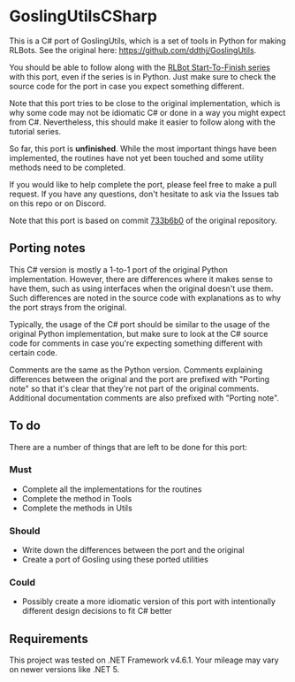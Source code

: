 # GoslingUtilsCSharp

This is a C# port of GoslingUtils, which is a set of tools in Python for making RLBots. See the original
here: https://github.com/ddthj/GoslingUtils.

You should be able to follow along with the
[RLBot Start-To-Finish series](https://www.youtube.com/playlist?list=PL2MGDOTjPtl8fuoXmqxTmASW1ZtrPEXQ2) with this port,
even if the series is in Python. Just make sure to check the source code for the port in case you expect something
different.

Note that this port tries to be close to the original implementation, which is why some code may not be idiomatic C# or
done in a way you might expect from C#. Nevertheless, this should make it easier to follow along with the tutorial
series.

So far, this port is **unfinished**. While the most important things have been implemented, the routines have not yet
been touched and some utility methods need to be completed.

If you would like to help complete the port, please feel free to make a pull request. If you have any questions, don't
hesitate to ask via the Issues tab on this repo or on Discord.

Note that this port is based on commit
[733b6b0](https://github.com/ddthj/GoslingUtils/tree/733b6b05bc9cab8da596d6ed324fbfbf179100a0) of the original
repository.

## Porting notes

This C# version is mostly a 1-to-1 port of the original Python implementation. However, there are differences where it
makes sense to have them, such as using interfaces when the original doesn't use them. Such differences are noted in the
source code with explanations as to why the port strays from the original.

Typically, the usage of the C# port should be similar to the usage of the original Python implementation, but make sure
to look at the C# source code for comments in case you're expecting something different with certain code.

Comments are the same as the Python version. Comments explaining differences between the original and the port are
prefixed with "Porting note" so that it's clear that they're not part of the original comments. Additional documentation
comments are also prefixed with "Porting note".

## To do

There are a number of things that are left to be done for this port:

### Must

* Complete all the implementations for the routines
* Complete the method in Tools
* Complete the methods in Utils

### Should

* Write down the differences between the port and the original
* Create a port of Gosling using these ported utilities

### Could

* Possibly create a more idiomatic version of this port with intentionally different design decisions to fit C# better

## Requirements

This project was tested on .NET Framework v4.6.1. Your mileage may vary on newer versions like .NET 5.